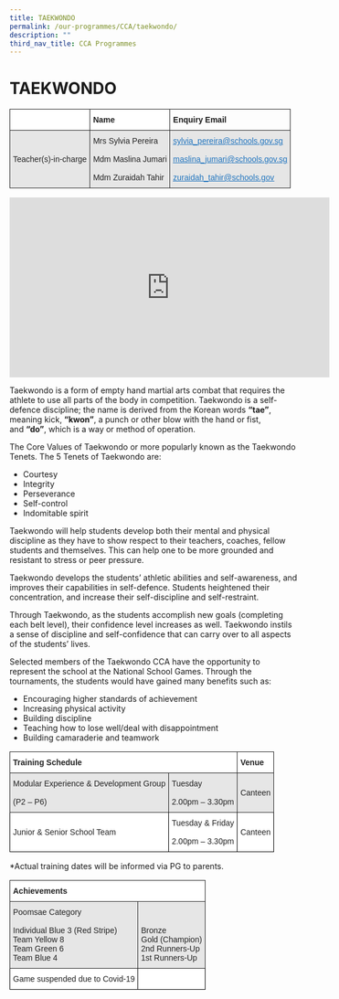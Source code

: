 ```yaml
---
title: TAEKWONDO
permalink: /our-programmes/CCA/taekwondo/
description: ""
third_nav_title: CCA Programmes
---
```

<h1><b>TAEKWONDO</b></h1>

<table style="border-collapse:collapse;border-spacing:0" class="tg"><thead><tr><th style="background-color:#FFF;border-color:#222222;border-style:solid;border-width:1px;color:#222;font-family:Arial, sans-serif;font-size:14px;font-weight:bold;overflow:hidden;padding:10px 5px;text-align:left;vertical-align:top;word-break:normal"></th><th style="background-color:#FFF;border-color:#222222;border-style:solid;border-width:1px;color:#222;font-family:Arial, sans-serif;font-size:14px;font-weight:bold;overflow:hidden;padding:10px 5px;text-align:left;vertical-align:top;word-break:normal"><span style="font-weight:bold">Name</span></th><th style="border-color:#222222;border-style:solid;border-width:1px;font-family:Arial, sans-serif;font-size:14px;font-weight:bold;overflow:hidden;padding:10px 5px;text-align:left;vertical-align:top;word-break:normal">Enquiry Email</th></tr></thead><tbody><tr><td style="background-color:#E6E6E6;border-color:#222222;border-style:solid;border-width:1px;color:#222;font-family:Arial, sans-serif;font-size:14px;overflow:hidden;padding:10px 5px;text-align:left;vertical-align:middle;word-break:normal">Teacher(s)-in-charge</td><td style="background-color:#E6E6E6;border-color:#222222;border-style:solid;border-width:1px;color:#222;font-family:Arial, sans-serif;font-size:14px;overflow:hidden;padding:10px 5px;text-align:left;vertical-align:middle;word-break:normal">Mrs Sylvia Pereira<br><br>Mdm Maslina Jumari<br><br>Mdm Zuraidah Tahir</td><td style="background-color:#E6E6E6;border-color:#222222;border-style:solid;border-width:1px;color:#1E73BE;font-family:Arial, sans-serif;font-size:14px;overflow:hidden;padding:10px 5px;text-align:left;text-decoration:underline;vertical-align:top;word-break:normal"><a href="mailto:sylvia_pereira@schools.gov.sg" target="_blank" rel="noopener noreferrer"><span style="text-decoration:underline;color:#1E73BE;background-color:transparent">sylvia_pereira@schools.gov.sg</span></a><br><br><a href="mailto:maslina_jumari@schools.gov.sg" target="_blank" rel="noopener noreferrer"><span style="text-decoration:underline;color:#1E73BE;background-color:transparent">maslina_jumari@schools.gov.sg</span></a><br><br><a href="mailto:zuraidah_tahir@schools.gov.sg" target="_blank" rel="noopener noreferrer"><span style="text-decoration:underline;color:#1E73BE;background-color:transparent">zuraidah_tahir@schools.gov</span></a></td></tr></tbody></table>

<iframe width="560" height="315" src="https://www.youtube.com/embed/UrKrIjeCScQ" title="YouTube video player" frameborder="0" allow="accelerometer; autoplay; clipboard-write; encrypted-media; gyroscope; picture-in-picture; web-share" allowfullscreen></iframe>





Taekwondo is a form of empty hand martial arts combat that requires the athlete to use all parts of the body in competition. Taekwondo is a self-defence discipline; the name is derived from the Korean words **“tae”**, meaning kick, **“kwon”**, a punch or other blow with the hand or fist, and **“do”**, which is a way or method of operation.


The Core Values of Taekwondo or more popularly known as the Taekwondo Tenets. The 5 Tenets of Taekwondo are:

*   Courtesy
*   Integrity
*   Perseverance
*   Self-control
*   Indomitable spirit

Taekwondo will help students develop both their mental and physical discipline as they have to show respect to their teachers, coaches, fellow students and themselves. This can help one to be more grounded and resistant to stress or peer pressure.

Taekwondo develops the students’ athletic abilities and self-awareness, and improves their capabilities in self-defence. Students heightened their concentration, and increase their self-discipline and self-restraint.

Through Taekwondo, as the students accomplish new goals (completing each belt level), their confidence level increases as well. Taekwondo instils a sense of discipline and self-confidence that can carry over to all aspects of the students’ lives.

Selected members of the Taekwondo CCA have the opportunity to represent the school at the National School Games. Through the tournaments, the students would have gained many benefits such as:

*   Encouraging higher standards of achievement
*   Increasing physical activity
*   Building discipline
*   Teaching how to lose well/deal with disappointment
*   Building camaraderie and teamwork









<table style="border-collapse:collapse;border-spacing:0" class="tg"><thead><tr><th style="background-color:#FFF;border-color:#222222;border-style:solid;border-width:1px;color:#222;font-family:Arial, sans-serif;font-size:14px;font-weight:bold;overflow:hidden;padding:10px 5px;text-align:left;vertical-align:top;word-break:normal" colspan="2"><span style="font-weight:bold">Training Schedule</span></th><th style="background-color:#FFF;border-color:#222222;border-style:solid;border-width:1px;color:#222;font-family:Arial, sans-serif;font-size:14px;font-weight:bold;overflow:hidden;padding:10px 5px;text-align:left;vertical-align:top;word-break:normal"><span style="font-weight:bold">Venue</span></th></tr></thead><tbody><tr><td style="background-color:#E6E6E6;border-color:#222222;border-style:solid;border-width:1px;color:#222;font-family:Arial, sans-serif;font-size:14px;overflow:hidden;padding:10px 5px;text-align:left;vertical-align:middle;word-break:normal">Modular Experience &amp; Development Group<br><br>(P2 – P6)</td><td style="background-color:#E6E6E6;border-color:#222222;border-style:solid;border-width:1px;color:#222;font-family:Arial, sans-serif;font-size:14px;overflow:hidden;padding:10px 5px;text-align:left;vertical-align:middle;word-break:normal">Tuesday<br><br>2.00pm – 3.30pm</td><td style="background-color:#E6E6E6;border-color:#222222;border-style:solid;border-width:1px;color:#222;font-family:Arial, sans-serif;font-size:14px;overflow:hidden;padding:10px 5px;text-align:left;vertical-align:middle;word-break:normal">Canteen</td></tr><tr><td style="background-color:#FFF;border-color:black;border-style:solid;border-width:1px;color:#222;font-family:Arial, sans-serif;font-size:14px;overflow:hidden;padding:10px 5px;text-align:left;vertical-align:middle;word-break:normal">Junior &amp; Senior School Team</td><td style="background-color:#FFF;border-color:black;border-style:solid;border-width:1px;color:#222;font-family:Arial, sans-serif;font-size:14px;overflow:hidden;padding:10px 5px;text-align:left;vertical-align:middle;word-break:normal">Tuesday &amp; Friday<br><br>2.00pm – 3.30pm</td><td style="background-color:#FFF;border-color:black;border-style:solid;border-width:1px;color:#222;font-family:Arial, sans-serif;font-size:14px;overflow:hidden;padding:10px 5px;text-align:left;vertical-align:middle;word-break:normal">Canteen</td></tr></tbody></table>

\*Actual training dates will be informed via PG to parents.

<table style="border-collapse:collapse;border-spacing:0" class="tg"><thead><tr><th style="background-color:#FFF;border-color:#222222;border-style:solid;border-width:1px;color:#222;font-family:Arial, sans-serif;font-size:14px;font-weight:bold;overflow:hidden;padding:10px 5px;text-align:left;vertical-align:top;word-break:normal" colspan="2"><span style="font-weight:bold">Achievements</span></th></tr></thead><tbody><tr><td style="background-color:#E6E6E6;border-color:#222222;border-style:solid;border-width:1px;color:#222;font-family:Arial, sans-serif;font-size:14px;overflow:hidden;padding:10px 5px;text-align:left;vertical-align:top;word-break:normal">Poomsae Category<br><br>Individual Blue 3 (Red Stripe)<br>Team Yellow 8<br>Team Green 6<br>Team Blue 4</td><td style="background-color:#E6E6E6;border-color:#222222;border-style:solid;border-width:1px;color:#222;font-family:Arial, sans-serif;font-size:14px;overflow:hidden;padding:10px 5px;text-align:left;vertical-align:middle;word-break:normal"> <br><br>Bronze<br>Gold (Champion)<br>2nd Runners-Up<br>1st Runners-Up</td></tr><tr><td style="background-color:#FFF;border-color:black;border-style:solid;border-width:1px;color:#222;font-family:Arial, sans-serif;font-size:14px;overflow:hidden;padding:10px 5px;text-align:left;vertical-align:middle;word-break:normal">Game suspended due to Covid-19</td><td style="background-color:#FFF;border-color:black;border-style:solid;border-width:1px;color:#222;font-family:Arial, sans-serif;font-size:14px;overflow:hidden;padding:10px 5px;text-align:left;vertical-align:middle;word-break:normal"> </td></tr></tbody></table>